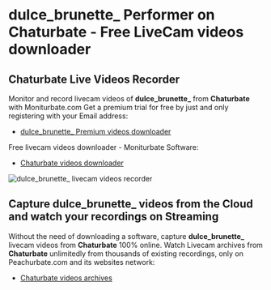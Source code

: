 # dulce_brunette_ Performer on Chaturbate - Free LiveCam videos downloader

## Chaturbate Live Videos Recorder

Monitor and record livecam videos of **dulce_brunette_** from **Chaturbate** with Moniturbate.com
Get a premium trial for free by just and only registering with your Email address:
* [dulce_brunette_ Premium videos downloader](https://moniturbate.com/request-demo-licence-key.html)

Free livecam videos downloader - Moniturbate Software:
* [Chaturbate videos downloader](https://moniturbate.com/moniturbate-download-software.html)

![dulce_brunette_ livecam videos recorder](https://peachurnet.com/templates/moniturbate-software.png)


## Capture dulce_brunette_ videos from the Cloud and watch your recordings on Streaming

Without the need of downloading a software, capture **dulce_brunette_** livecam videos from **Chaturbate** 100% online.
Watch Livecam archives from **Chaturbate** unlimitedly from thousands of existing recordings, only on Peachurbate.com and its websites network:
* [Chaturbate videos archives](https://peachurnet.com/)